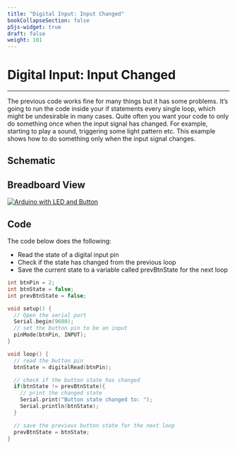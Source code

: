 ```yaml
---
title: "Digital Input: Input Changed"
bookCollapseSection: false
p5js-widget: true
draft: false
weight: 101
---
```


# Digital Input: Input Changed

---

The previous code works fine for many things but it has some problems. It’s going to run the code inside your if statements every single loop, which might be undesirable in many cases. Quite often you want your code to only do something once when the input signal has changed. For example, starting to play a sound, triggering some light pattern etc. This example shows how to do something only when the input signal changes.

## Schematic

## Breadboard View

[![Arduino with LED and Button](/images/tutorials/electronics/arduino-button-led-bb.png)](/images/tutorials/electronics/arduino-button-led-bb.png)

## Code

The code below does the following:

- Read the state of a digital input pin
- Check if the state has changed from the previous loop
- Save the current state to a variable called prevBtnState for the next loop

```c
int btnPin = 2;
int btnState = false;
int prevBtnState = false;

void setup() {
  // Open the serial port
  Serial.begin(9600);
  // set the button pin to be an input
  pinMode(btnPin, INPUT);
}

void loop() {
  // read the button pin
  btnState = digitalRead(btnPin);

  // check if the button state has changed
  if(btnState != prevBtnState){
    // print the changed state
    Serial.print("Button state changed to: ");
    Serial.println(btnState);
  }

  // save the previous button state for the next loop
  prevBtnState = btnState;
}
```
